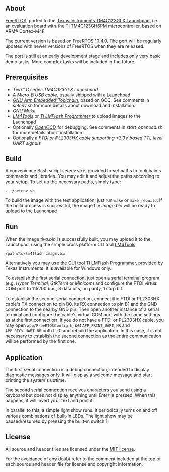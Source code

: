 ## About
[FreeRTOS](http://www.freertos.org/), ported to the
[Texas Instruments TM4C123GLX Launchpad](http://www.ti.com/tool/ek-tm4c123gxl), 
i.e. an evaluation board with the 
[TI TM4C123GH6PM](http://www.ti.com/lit/ds/symlink/tm4c123gh6pm.pdf)
microcontroller, based on ARM&#xae; Cortex-M4F.

The current version is based on FreeRTOS 10.4.0. The port will be regularly
updated with newer versions of FreeRTOS when they are released.

The port is still at an early development stage and includes only very basic
demo tasks. More complex tasks will be included in the future.


## Prerequisites
* _Tiva&#x2122; C series TM4C123GLX Launchpad_
* A _Micro-B USB cable_, usually shipped with a Launchpad
* _[GNU Arm Embedded Toolchain](https://developer.arm.com/open-source/gnu-toolchain/gnu-rm/downloads)_,
based on GCC. See comments in _setenv.sh_ for more details about download and installation.
* _GNU Make_
* _[LM4Tools](https://github.com/utzig/lm4tools)_ or 
_[TI LMFlash Programmer](http://www.ti.com/tool/lmflashprogrammer)_ 
to upload images to the Launchpad
* Optionally _[OpenOCD](http://openocd.sourceforge.net/)_ for debugging.
See comments in _start\_openocd.sh_ for more details about installation.
* Optionally a _FTDI or PL2303HX cable supporting +3.3V based TTL level UART signals_

## Build
A convenience Bash script _setenv.sh_ is provided to set paths to toolchain's commands
and libraries. You may edit it and adjust the paths according to your setup. To set up
the necessary paths, simply type:

`. ./setenv.sh`

To build the image with the test application, just run `make` or `make rebuild`.
If the build process is successful, the image file _image.bin_ will be ready to
upload to the Launchpad.

## Run
When the image _tiva.bin_ is successfully built, you may upload it to
the Launchpad, using the simple cross platform CLI tool 
[LM4Tools](https://github.com/utzig/lm4tools):

`/path/to/lm4flash image.bin`

Alternatively you may use the GUI tool 
[TI LMFlash Programmer](http://www.ti.com/tool/lmflashprogrammer), provided
by Texas Instruments. It is available for Windows only.

To establish the first serial connection, just open a serial terminal program 
(e.g. _Hyper Terminal_, _GtkTerm_ or _Minicom_)
and configure the FTDI virtual COM port to 115200 bps, 8 data bits, no parity,
1 stop bit. 

To establish the second serial connection, connect the FTDI or PL2303HX cable's
TX connection to pin B0, its RX connection to pin B1 and the GND connection to
the nearby GND pin. Then open another instance of a serial terminal and configure
the cable's virtual COM port with the same settings as at the first connection. 
If you do not have a FTDI or PL2303HX cable, you may open `app/FreeRTOSConfig.h`,
set `APP_PRINT_UART_NR` and `APP_RECV_UART_NR` both to 0 and rebuild the application.
In this case, it is not necessary to establish the second connection
as the entire communication will be performed by the first one.

## Application
The first serial connection is a debug connection, intended to
display diagnostic messages only. It will display a welcome message and
start printing the system's uptime.

The second serial connection receives characters you send using a keyboard but
does not display anything until _Enter_ is pressed. When this happens, it 
will invert your text and print it.

In parallel to this, a simple light show runs. It periodically turns on and off
various combinations of built-in LEDs. The light show may be paused/resumed by
pressing the built-in switch 1.

## License
All source and header files are licensed under
the [MIT license](https://www.freertos.org/a00114.html).

For the avoidance of any doubt refer to the comment included at the top of each source and
header file for license and copyright information.
